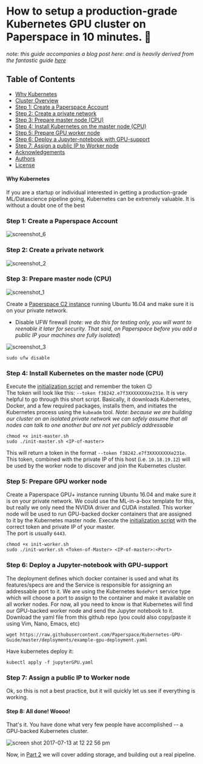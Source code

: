# How to setup a production-grade Kubernetes GPU cluster on Paperspace in 10 minutes. 🌈
*note: this guide accompanies a blog post here: and is heavily derived from the fantastic guide [here](https://github.com/azlyth/Kubernetes-GPU-Guide)* 
## Table of Contents
  * [Why Kubernetes](#quick-kubernetes-revive)
  * [Cluster Overview](#rough-overview-on-the-structure-of-the-cluster)
  * [Step 1: Create a Paperspace Account](#Step-1:-Create-a-Paperspace-Account)
  * [Step 2: Create a private network]()
  * [Step 3: Prepare master node (CPU)]()
  * [Step 4: Install Kubernetes on the master node (CPU)]()
  * [Step 5: Prepare GPU worker node]()
  * [Step 6: Deploy a Jupyter-notebook with GPU-support]()
  * [Step 7: Assign a public IP to Worker node]()
  * [Acknowledgements](#acknowledgements)
  * [Authors](#authors)
  * [License](#license)
#### Why Kubernetes
If you are a startup or individual interested in getting a production-grade ML/Datascience pipeline going, Kubernetes can be extremely valuable. It is without a doubt one of the best 
### Step 1: Create a Paperspace Account
![screenshot_6](https://user-images.githubusercontent.com/585865/28176312-e96fb4aa-67c4-11e7-990e-e8a258cbaddc.png)

### Step 2: Create a private network
![screenshot_2](https://user-images.githubusercontent.com/585865/28176354-0bd715b0-67c5-11e7-8477-378f507d780c.png)

### Step 3: Prepare master node (CPU)
 ![screenshot_1](https://user-images.githubusercontent.com/585865/28176369-16481aa8-67c5-11e7-82d6-b43ef4f3881a.png)

 Create a [Paperspace C2 instance](https://paperspace.zendesk.com/hc/en-us/articles/236361368-What-types-of-machines-does-Paperspace-offer-) running Ubuntu 16.04 and make sure it is on your private network.
 
 * Disable UFW firewall (*note: we do this for testing only, you will want to reenable it later for security. That said, on Paperspace before you add a public IP your machines are fully isolated*)
 
![screenshot_3](https://user-images.githubusercontent.com/585865/28176455-79486fea-67c5-11e7-8c63-dc5ec464e552.png)



 ```
sudo ufw disable
```
 
### Step 4: Install Kubernetes on the master node (CPU)
Execute the [initialization script](scripts/init-master.sh) and remember the token 😉 <br>
The token will look like this: ```--token f38242.e7f3XXXXXXXXe231e```. It is very helpful to go through this short script. Basically, it downloads Kubernetes, Docker, and a few required packages, installs them, and initiates the Kubernetes process using the `kubeadm` tool. 
*Note: because we are building our cluster on an isolated private network we can safely assume that all nodes can talk to one another but are not yet publicly addressable*
```
chmod +x init-master.sh
sudo ./init-master.sh <IP-of-master>
```
This will return a  token in the format ```--token f38242.e7f3XXXXXXXXe231e```. This token, combined with the private IP of this host (i.e. `10.18.19.12`) will be used by the worker node to discover and join the Kubernetes cluster.

### Step 5: Prepare GPU worker node
Create a Paperspace GPU+ instance running Ubuntu 16.04 and make sure it is on your private network. We could use the ML-in-a-box template for this, but really we only need the NVIDIA driver and CUDA installed. This worker node will be used to run GPU-backed docker containers that are assigned to it by the Kubernetes master node.
Execute the [initialization script](scripts/init-worker.sh) with the correct token and private IP of your master.<br/>
The port is usually ```6443```.
```
chmod +x init-worker.sh
sudo ./init-worker.sh <Token-of-Master> <IP-of-master>:<Port>
```
 
 
### Step 6: Deploy a Jupyter-notebook with GPU-support
 
The deployment defines which docker container is used and what its features/specs are and the Service is responsible for assigning an addressable port to it. We are using the Kubernetes `NodePort` service type which will choose a port to assign to the container and make it available on all worker nodes. For now, all you need to know is that Kubernetes will find our GPU-backed worker node and send the Jupyter notebook to it.
Download the yaml file from this github repo (you could also copy/paste it using Vim, Nano, Emacs, etc)<br>
```
wget https://raw.githubusercontent.com/Paperspace/Kubernetes-GPU-Guide/master/deployments/example-gpu-deployment.yaml
```
Have kubernetes deploy it:<br>
```
kubectl apply -f jupyterGPU.yaml
```
### Step 7: Assign a public IP to Worker node
Ok, so this is not a best practice, but it will quickly let us see if everything is working. 
#### Step 8: All done! Woooo!
That's it. You have done what very few people have accomplished -- a GPU-backed Kubernetes cluster. 

![screen shot 2017-07-13 at 12 22 56 pm](https://user-images.githubusercontent.com/585865/28176617-201ae10e-67c6-11e7-8601-a840fc4c867e.png)

Now, in [Part 2]() we will cover adding storage, and building out a real pipeline. 
